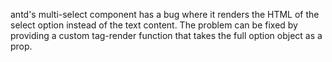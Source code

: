 antd's multi-select component has a bug where it renders the HTML of the select option instead of the text content. The problem can be fixed by providing a custom tag-render function that takes the full option object as a prop.

